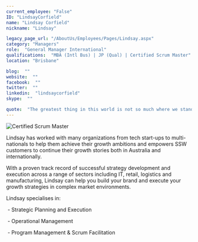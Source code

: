 ```yaml
---
current_employee: "False"
ID: "LindsayCorfield"
name: "Lindsay Corfield"
nickname: "Lindsay"

legacy_page_url: "/AboutUs/Employees/Pages/Lindsay.aspx"
category: "Managers"
role:  "General Manager International"
qualifications:  "MBA (Intl Bus) | JP (Qual) | Certified Scrum Master"
location: "Brisbane"

blog:  ""
website:  ""
facebook:  ""
twitter:  ""
linkedin:  "lindsaycorfield"
skype:  ""

quote:  "The greatest thing in this world is not so much where we stand as in what direction we are moving - Goethe"
---
```


​​​​​​![Certified Scrum Master](/AboutUs/Employees/PublishingImages/ScrumMasterCertification.jpg)   

Lindsay has worked with many organizations from tech start-ups to multi-nationals to help them achieve their growth ambitions and empowers SSW customers to continue their growth stories both in Australia and internationally.  

 <span class="ms-rteStyle-Normal"><span class="ms-rteFontSize-2">With a proven track record of successful strategy development and execution across a range of sectors including IT, retail, logistics and manufacturing, Lindsay can help you build your brand and execute your growth strategies in complex market environments.  
</span></span>

 <span class="ms-rteStyle-Normal"><span class="ms-rteFontSize-2">Lindsay specialises in:  
</span></span>

 <span class="ms-rteStyle-Normal"><span class="ms-rteFontSize-2"> - Strategic Planning and Execution </span></span>

 <span class="ms-rteStyle-Normal"> <span class="ms-rteFontSize-2"> - Operational Management</span></span>

 <span class="ms-rteStyle-Normal"><span class="ms-rteFontSize-2"> - Program Management & Scrum Facilitation​</span></span>